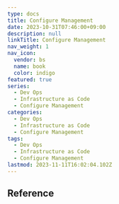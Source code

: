 ```yaml
---
type: docs
title: Configure Management
date: 2023-10-31T07:46:00+09:00
description: null
linkTitle: Configure Management
nav_weight: 1
nav_icon:
  vendor: bs
  name: book
  color: indigo
featured: true
series:
  - Dev Ops
  - Infrastructure as Code
  - Configure Management
categories:
  - Dev Ops
  - Infrastructure as Code
  - Configure Management
tags:
  - Dev Ops
  - Infrastructure as Code
  - Configure Management
lastmod: 2023-11-11T16:02:04.102Z
---
```


## Reference
